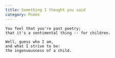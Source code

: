 ```yaml
---
title: Something I thought you said
category: Poems
---
```


    You feel that you're past poetry;
    that it's a sentimental thing -- for children.

    Well, guess who I am,
    and what I strive to be:
    the ingenuousness of a child.


